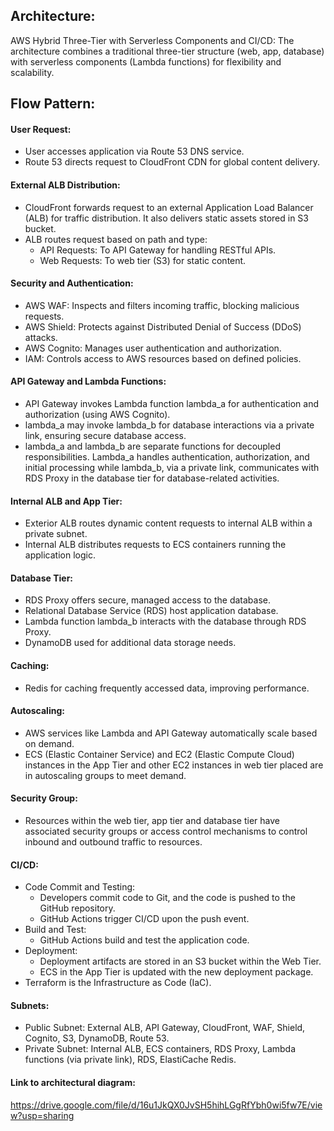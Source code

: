 ## Architecture:
AWS Hybrid Three-Tier with Serverless Components and CI/CD: 
The architecture combines a traditional three-tier structure (web, app, database) with serverless components (Lambda functions) for flexibility and scalability.

## Flow Pattern:
#### User Request:
- User accesses application via Route 53 DNS service.
- Route 53 directs request to CloudFront CDN for global content delivery.
  
#### External ALB Distribution:
- CloudFront forwards request to an external Application Load Balancer (ALB) for traffic distribution. It also delivers static assets stored in S3 bucket.
- ALB routes request based on path and type:
  + API Requests: To API Gateway for handling RESTful APIs.
  + Web Requests: To web tier (S3) for static content.
 
#### Security and Authentication:
- AWS WAF: Inspects and filters incoming traffic, blocking malicious requests.
- AWS Shield: Protects against Distributed Denial of Success (DDoS) attacks.
- AWS Cognito: Manages user authentication and authorization.
- IAM: Controls access to AWS resources based on defined policies.

#### API Gateway and Lambda Functions:
- API Gateway invokes Lambda function lambda_a for authentication and authorization (using AWS Cognito).
- lambda_a may invoke lambda_b for database interactions via a private link, ensuring secure database access.
- lambda_a and lambda_b are separate functions for decoupled responsibilities. Lambda_a handles authentication, authorization, and initial processing while lambda_b,
  via a private link, communicates with RDS Proxy in the database tier for database-related activities.

#### Internal ALB and App Tier:
- Exterior ALB routes dynamic content requests to internal ALB within a private subnet.
- Internal ALB distributes requests to ECS containers running the application logic.

#### Database Tier:
- RDS Proxy offers secure, managed access to the database.
- Relational Database Service (RDS) host application database.
- Lambda function lambda_b interacts with the database through RDS Proxy.
- DynamoDB used for additional data storage needs.
  
#### Caching:
- Redis for caching frequently accessed data, improving performance.

#### Autoscaling:
- AWS services like Lambda and API Gateway automatically scale based on demand.
- ECS (Elastic Container Service) and EC2 (Elastic Compute Cloud) instances in the App Tier and other EC2 instances in web tier placed are in autoscaling groups to meet demand.

#### Security Group:
- Resources within the web tier, app tier and database tier have associated security groups or access control mechanisms to control inbound and outbound traffic to resources.
   
#### CI/CD:
- Code Commit and Testing:
  + Developers commit code to Git, and the code is pushed to the GitHub repository.
  + GitHub Actions trigger CI/CD upon the push event.
- Build and Test:
  + GitHub Actions build and test the application code.
- Deployment:
  + Deployment artifacts are stored in an S3 bucket within the Web Tier.
  + ECS in the App Tier is updated with the new deployment package.
- Terraform is the Infrastructure as Code (IaC).

#### Subnets:
- Public Subnet: External ALB, API Gateway, CloudFront, WAF, Shield, Cognito, S3, DynamoDB, Route 53.
- Private Subnet: Internal ALB, ECS containers, RDS Proxy, Lambda functions (via private link), RDS, ElastiCache Redis.

#### Link to architectural diagram:
https://drive.google.com/file/d/16u1JkQX0JvSH5hihLGgRfYbh0wi5fw7E/view?usp=sharing
